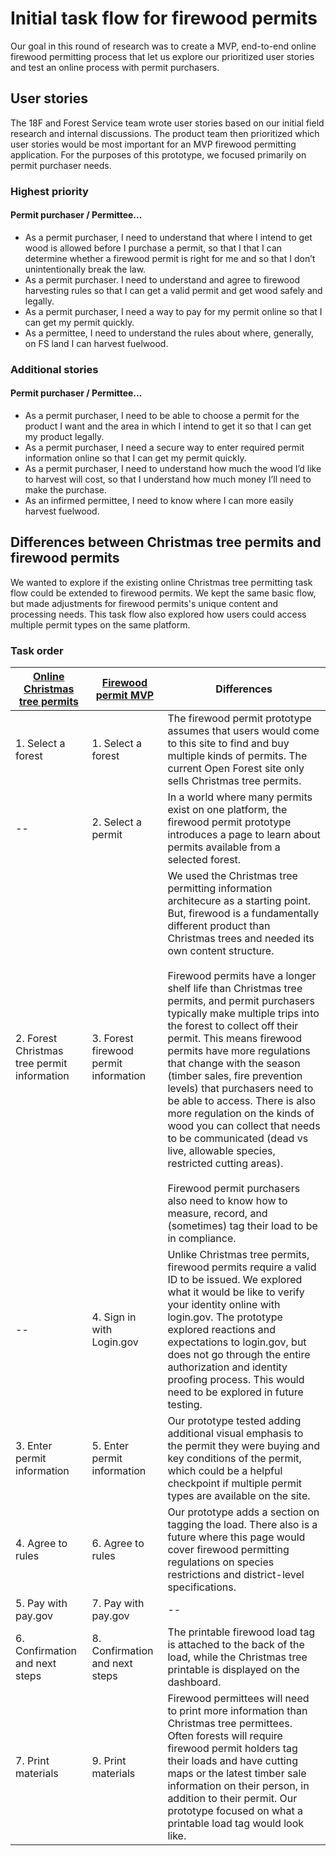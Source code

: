 # Initial task flow for firewood permits
Our goal in this round of research was to create a MVP, end-to-end online firewood permitting process that let us explore our prioritized user stories and test an online process with permit purchasers.

## User stories
The 18F and Forest Service team wrote user stories based on our initial field research and internal discussions. The product team then prioritized which user stories would be most important for an MVP firewood permitting application. For the purposes of this prototype, we focused primarily on permit purchaser needs.

### Highest priority
#### Permit purchaser / Permittee...
* As a permit purchaser, I need to understand that where I intend to get wood is allowed before I purchase a permit, so that I that I can determine whether a firewood permit is right for me and so that I don’t unintentionally break the law.
* As a permit purchaser. I need to understand and agree to firewood harvesting rules so that I can get a valid permit and get wood safely and legally.
* As a permit purchaser, I need a way to pay for my permit online so that I can get my permit quickly.
* As a permittee, I need to understand the rules about where, generally, on FS land I can harvest fuelwood.

### Additional stories
#### Permit purchaser / Permittee...
* As a permit purchaser, I need to be able to choose a permit for the product I want and the area in which I intend to get it so that I can get my product legally.
* As a permit purchaser, I need a secure way to enter required permit information online so that I can get my permit quickly.
* As a permit purchaser, I need to understand how much the wood I’d like to harvest will cost, so that I understand how much money I’ll need to make the purchase.
* As an infirmed permittee, I need to know where I can more easily harvest fuelwood.

## Differences between Christmas tree permits and firewood permits
We wanted to explore if the existing online Christmas tree permitting task flow could be extended to firewood permits. We kept the same basic flow, but made adjustments for firewood permits's unique content and processing needs. This task flow also explored how users could access multiple permit types on the same platform.

### Task order
| [Online Christmas tree permits](https://openforest.fs.usda.gov/christmas-trees/forests) |  [Firewood permit MVP](https://gsa.invisionapp.com/share/R3VA86RNPWK) | Differences |
|---|---|---|
| 1. Select a forest  |  1. Select a forest |  The firewood permit prototype assumes that users would come to this site to  find and buy multiple kinds of permits. The current Open Forest site only sells Christmas tree permits.  |
| -- | 2. Select a permit  | In a world where many permits exist on one platform, the firewood permit prototype introduces a page to learn about permits available from a selected forest.   |
| 2. Forest Christmas tree permit information  | 3. Forest firewood permit information  | We used the Christmas tree permitting information architecure as a starting point. But, firewood is a fundamentally different product than Christmas trees and needed its own content structure.  <br><br> Firewood permits have a longer shelf life than Christmas tree permits, and permit purchasers typically make multiple trips into the forest to collect off their permit. This means firewood permits have more regulations that change with the season (timber sales, fire prevention levels) that purchasers need to be able to access. There is also more regulation on the kinds of wood you can collect that needs to be communicated (dead vs live, allowable species, restricted cutting areas).<br><br>Firewood permit purchasers also need to know how to measure, record, and (sometimes) tag their load to be in compliance.|
|--|4. Sign in with Login.gov|Unlike Christmas tree permits, firewood permits require a valid ID to be issued. We explored what it would be like to verify your identity online with login.gov. The prototype explored reactions and expectations to login.gov, but does not go through the entire authorization and identity proofing process. This would need to be explored in future testing. |
|3. Enter permit information| 5. Enter permit information|Our prototype tested adding additional visual emphasis to the permit they were buying and key conditions of the permit, which could be a helpful checkpoint if multiple permit types are available on the site.|
|4. Agree to rules| 6. Agree to rules| Our prototype adds a section on tagging the load. There also is a future where this page would cover firewood permitting regulations on species restrictions and district-level specifications.|
|5. Pay with pay.gov| 7. Pay with pay.gov|--|
|6. Confirmation and next steps|8. Confirmation and next steps|The printable firewood load tag is attached to the back of the load, while the Christmas tree printable is displayed on the dashboard. |
|7. Print materials|9. Print materials|Firewood permittees will need to print more information than Christmas tree permittees. Often forests will require firewood permit holders tag their loads and have cutting maps or the latest timber sale information on their person, in addition to their permit. Our prototype focused on what a printable load tag would look like.|

